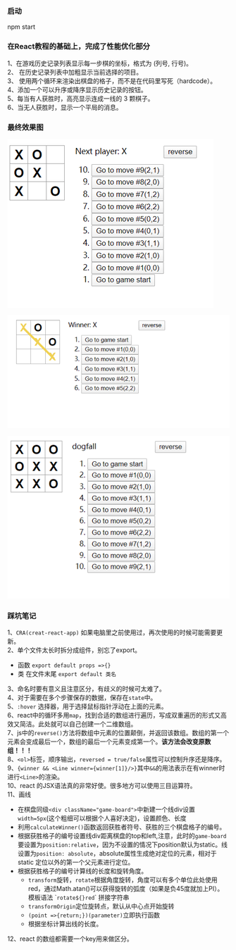 ### 启动
npm start

### 在React教程的基础上，完成了性能优化部分

1、在游戏历史记录列表显示每一步棋的坐标，格式为 (列号, 行号)。  
2、 在历史记录列表中加粗显示当前选择的项目。  
3、 使用两个循环来渲染出棋盘的格子，而不是在代码里写死（hardcode）。  
4、添加一个可以升序或降序显示历史记录的按钮。  
5、每当有人获胜时，高亮显示连成一线的 3 颗棋子。  
6、当无人获胜时，显示一个平局的消息。  

### 最终效果图
![reverse](https://github.com/shengshengqi/Tic-tac-toe/raw/master/assets/reverse.png)

![win](./assets/win.png)

![dogfall](./assets/dogfall.png)

### 踩坑笔记
1、`CRA(creat-react-app)` 如果电脑里之前使用过，再次使用的时候可能需要更新。  
2、单个文件太长时拆分成组件，别忘了export。  
  - 函数 `export default props =>{}`
  - 类 在文件末尾 `export default 类名`  

3、命名时要有意义且注意区分，有歧义的时候可太难了。  
4、对于需要在多个步骤保存的数据，保存在`state`中。  
5、`:hover` 选择器，用于选择鼠标指针浮动在上面的元素。  
6、react中的循环多用`map`，找到合适的数组进行遍历，写成双重遍历的形式又高效又简洁。此处就可以自己创建一个二维数组。  
7、js中的`reverse()`方法将数组中元素的位置颠倒，并返回该数组。数组的第一个元素会变成最后一个，数组的最后一个元素变成第一个。<b>该方法会改变原数组！！！</b>  
8、`<ol>`标签，顺序输出，`reversed = true/false`属性可以控制升序还是降序。  
9、`{winner && <Line winner={winner[1]}/>}`其中`&&`的用法表示在有winner时进行`<Line>`的渲染。  
10、react 的JSX语法真的非常好使。很多地方可以使用三目运算符。  
11、画线
  - 在棋盘同级`<div className="game-board">`中新建一个线div设置`width=5px`(这个粗细可以根据个人喜好决定)，设置颜色、长度
  - 利用`calculateWinner()`函数返回获胜者符号、获胜的三个棋盘格子的编号。
  - 根据获胜格子的编号设置线div距离棋盘的top和left,注意，此时的`game-board`要设置为`position:relative`，因为不设置的情况下position默认为static。线设置为`position: absolute`，absolute属性生成绝对定位的元素，相对于 static 定位以外的第一个父元素进行定位。  
  - 根据获胜格子的编号计算线的长度和旋转角度。
    - `transform`旋转，`rotate`根据角度旋转，角度可以有多个单位此处使用red，通过Math.atan()可以获得旋转的弧度（如果是负45度就加上PI）。模板语法 \``rotate${}red`\` 拼接字符串
    - `transformOrigin`定位旋转点，默认从中心点开始旋转
    - `(point =>{return;})(parameter)`立即执行函数
    - 根据坐标计算出线的长度。

12、react 的数组都需要一个key用来做区分。
